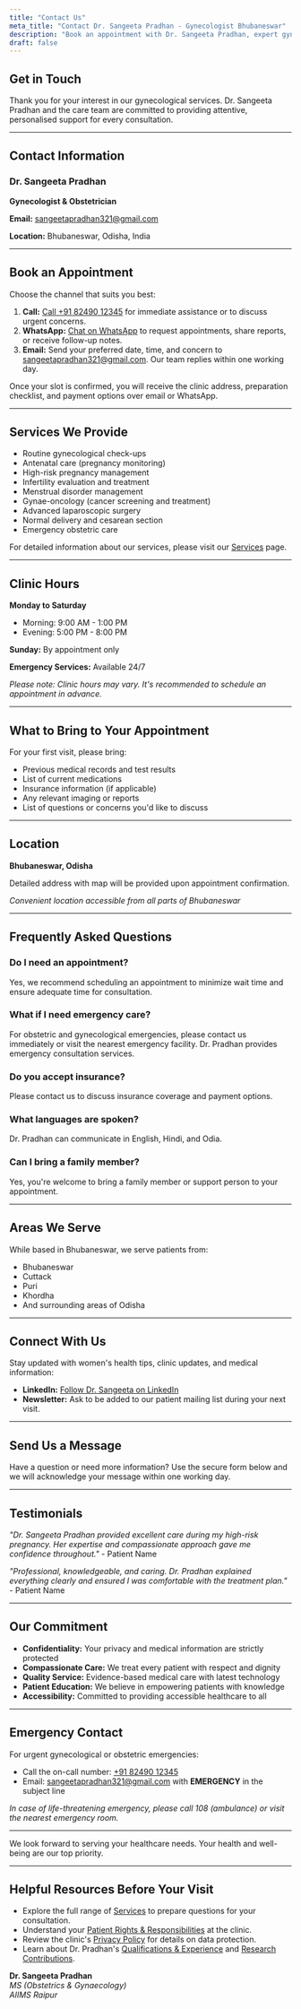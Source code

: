 ```yaml
---
title: "Contact Us"
meta_title: "Contact Dr. Sangeeta Pradhan - Gynecologist Bhubaneswar"
description: "Book an appointment with Dr. Sangeeta Pradhan, expert gynecologist and obstetrician in Bhubaneswar. Get in touch for consultations and inquiries."
draft: false
---
```


## Get in Touch

Thank you for your interest in our gynecological services. Dr. Sangeeta Pradhan and the care team are committed to providing attentive, personalised support for every consultation.

---

## Contact Information

### Dr. Sangeeta Pradhan

**Gynecologist & Obstetrician**

**Email:** [sangeetapradhan321@gmail.com](mailto:sangeetapradhan321@gmail.com)

**Location:** Bhubaneswar, Odisha, India

---

## Book an Appointment

Choose the channel that suits you best:

1. **Call:** [Call +91 82490 12345](tel:+918249012345) for immediate assistance or to discuss urgent concerns.
2. **WhatsApp:** [Chat on WhatsApp](https://wa.me/918249012345) to request appointments, share reports, or receive follow-up notes.
3. **Email:** Send your preferred date, time, and concern to [sangeetapradhan321@gmail.com](mailto:sangeetapradhan321@gmail.com). Our team replies within one working day.

Once your slot is confirmed, you will receive the clinic address, preparation checklist, and payment options over email or WhatsApp.

---

## Services We Provide

- Routine gynecological check-ups
- Antenatal care (pregnancy monitoring)
- High-risk pregnancy management
- Infertility evaluation and treatment
- Menstrual disorder management
- Gynae-oncology (cancer screening and treatment)
- Advanced laparoscopic surgery
- Normal delivery and cesarean section
- Emergency obstetric care

For detailed information about our services, please visit our [Services](/services/) page.

---

## Clinic Hours

**Monday to Saturday**

- Morning: 9:00 AM - 1:00 PM
- Evening: 5:00 PM - 8:00 PM

**Sunday:** By appointment only

**Emergency Services:** Available 24/7

_Please note: Clinic hours may vary. It's recommended to schedule an appointment in advance._

---

## What to Bring to Your Appointment

For your first visit, please bring:

- Previous medical records and test results
- List of current medications
- Insurance information (if applicable)
- Any relevant imaging or reports
- List of questions or concerns you'd like to discuss

---

## Location

**Bhubaneswar, Odisha**

Detailed address with map will be provided upon appointment confirmation.

_Convenient location accessible from all parts of Bhubaneswar_

---

## Frequently Asked Questions

### Do I need an appointment?

Yes, we recommend scheduling an appointment to minimize wait time and ensure adequate time for consultation.

### What if I need emergency care?

For obstetric and gynecological emergencies, please contact us immediately or visit the nearest emergency facility. Dr. Pradhan provides emergency consultation services.

### Do you accept insurance?

Please contact us to discuss insurance coverage and payment options.

### What languages are spoken?

Dr. Pradhan can communicate in English, Hindi, and Odia.

### Can I bring a family member?

Yes, you're welcome to bring a family member or support person to your appointment.

---

## Areas We Serve

While based in Bhubaneswar, we serve patients from:

- Bhubaneswar
- Cuttack
- Puri
- Khordha
- And surrounding areas of Odisha

---

## Connect With Us

Stay updated with women's health tips, clinic updates, and medical information:

- **LinkedIn:** [Follow Dr. Sangeeta on LinkedIn](https://www.linkedin.com/)
- **Newsletter:** Ask to be added to our patient mailing list during your next visit.

---

## Send Us a Message

Have a question or need more information? Use the secure form below and we will acknowledge your message within one working day.

---

## Testimonials

_"Dr. Sangeeta Pradhan provided excellent care during my high-risk pregnancy. Her expertise and compassionate approach gave me confidence throughout."_ - Patient Name

_"Professional, knowledgeable, and caring. Dr. Pradhan explained everything clearly and ensured I was comfortable with the treatment plan."_ - Patient Name

---

## Our Commitment

- **Confidentiality:** Your privacy and medical information are strictly protected
- **Compassionate Care:** We treat every patient with respect and dignity
- **Quality Service:** Evidence-based medical care with latest technology
- **Patient Education:** We believe in empowering patients with knowledge
- **Accessibility:** Committed to providing accessible healthcare to all

---

## Emergency Contact

For urgent gynecological or obstetric emergencies:

- Call the on-call number: [ +91 82490 12345 ](tel:+918249012345)
- Email: sangeetapradhan321@gmail.com with **EMERGENCY** in the subject line

_In case of life-threatening emergency, please call 108 (ambulance) or visit the nearest emergency room._

---

We look forward to serving your healthcare needs. Your health and well-being are our top priority.

---

## Helpful Resources Before Your Visit

- Explore the full range of [Services](/services/) to prepare questions for your consultation.
- Understand your [Patient Rights & Responsibilities](/privacy-policy/patients-right/) at the clinic.
- Review the clinic's [Privacy Policy](/privacy-policy/) for details on data protection.
- Learn about Dr. Pradhan's [Qualifications & Experience](/about/qualifications/) and [Research Contributions](/about/publications/).

**Dr. Sangeeta Pradhan**  
_MS (Obstetrics & Gynaecology)_  
_AIIMS Raipur_
